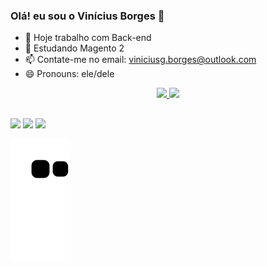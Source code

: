 ### Olá! eu sou o Vinícius Borges 👋

- 🔭 Hoje trabalho com Back-end
- 🌱 Estudando Magento 2
- 📫 Contate-me no email: viniciusg.borges@outlook.com
- 😄 Pronouns: ele/dele


<div align="center">
  <a href="https://github.com/viniciusgborges">
  <img height="175em" src="https://github-readme-stats.vercel.app/api?username=viniciusgborges&show_icons=true&theme=dark&include_all_commits=true&count_private=true"/>
  <img height="175em" src="https://github-readme-stats.vercel.app/api/top-langs/?username=viniciusgborges&layout=compact&langs_count=7&theme=dark"/>
</div>
  
##
  
<div> 
  <a href="https://instagram.com/viniciius.borges" target="_blank"><img src="https://img.shields.io/badge/-Instagram-%23E4405F?style=for-the-badge&logo=instagram&logoColor=white" target="_blank"></a>
  <a href = "mailto:viniciusg.borges@outlook.com"><img src="https://img.shields.io/badge/Microsoft_Outlook-0078D4?style=for-the-badge&logo=microsoft-outlook&logoColor=white" target="_blank"></a>
  <a href="www.linkedin.com/in/viniciusg-borges" target="_blank"><img src="https://img.shields.io/badge/-LinkedIn-%230077B5?style=for-the-badge&logo=linkedin&logoColor=white" target="_blank"></a>
  
  ![Snake animation](https://github.com/viniciusgborges/viniciusgborges/blob/output/github-contribution-grid-snake.svg)
</div>
